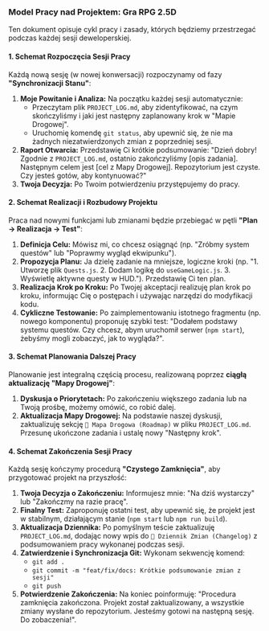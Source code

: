 ### Model Pracy nad Projektem: Gra RPG 2.5D

Ten dokument opisuje cykl pracy i zasady, których będziemy przestrzegać podczas każdej sesji deweloperskiej.

#### 1. Schemat Rozpoczęcia Sesji Pracy

Każdą nową sesję (w nowej konwersacji) rozpoczynamy od fazy **"Synchronizacji Stanu"**:

1.  **Moje Powitanie i Analiza:** Na początku każdej sesji automatycznie:
    *   Przeczytam plik `PROJECT_LOG.md`, aby zidentyfikować, na czym skończyliśmy i jaki jest następny zaplanowany krok w "Mapie Drogowej".
    *   Uruchomię komendę `git status`, aby upewnić się, że nie ma żadnych niezatwierdzonych zmian z poprzedniej sesji.
2.  **Raport Otwarcia:** Przedstawię Ci krótkie podsumowanie: "Dzień dobry! Zgodnie z `PROJECT_LOG.md`, ostatnio zakończyliśmy [opis zadania]. Następnym celem jest [cel z Mapy Drogowej]. Repozytorium jest czyste. Czy jesteś gotów, aby kontynuować?"
3.  **Twoja Decyzja:** Po Twoim potwierdzeniu przystępujemy do pracy.

#### 2. Schemat Realizacji i Rozbudowy Projektu

Praca nad nowymi funkcjami lub zmianami będzie przebiegać w pętli **"Plan -> Realizacja -> Test"**:

1.  **Definicja Celu:** Mówisz mi, co chcesz osiągnąć (np. "Zróbmy system questów" lub "Poprawmy wygląd ekwipunku").
2.  **Propozycja Planu:** Ja dzielę zadanie na mniejsze, logiczne kroki (np. "1. Utworzę plik `Quests.js`. 2. Dodam logikę do `useGameLogic.js`. 3. Wyświetlę aktywne questy w HUD."). Przedstawię Ci ten plan.
3.  **Realizacja Krok po Kroku:** Po Twojej akceptacji realizuję plan krok po kroku, informując Cię o postępach i używając narzędzi do modyfikacji kodu.
4.  **Cykliczne Testowanie:** Po zaimplementowaniu istotnego fragmentu (np. nowego komponentu) proponuję szybki test: "Dodałem podstawy systemu questów. Czy chcesz, abym uruchomił serwer (`npm start`), żebyśmy mogli zobaczyć, jak to wygląda?".

#### 3. Schemat Planowania Dalszej Pracy

Planowanie jest integralną częścią procesu, realizowaną poprzez **ciągłą aktualizację "Mapy Drogowej"**:

1.  **Dyskusja o Priorytetach:** Po zakończeniu większego zadania lub na Twoją prośbę, możemy omówić, co robić dalej.
2.  **Aktualizacja Mapy Drogowej:** Na podstawie naszej dyskusji, zaktualizuję sekcję `🚀 Mapa Drogowa (Roadmap)` w pliku `PROJECT_LOG.md`. Przesunę ukończone zadania i ustalę nowy "Następny krok".

#### 4. Schemat Zakończenia Sesji Pracy

Każdą sesję kończymy procedurą **"Czystego Zamknięcia"**, aby przygotować projekt na przyszłość:

1.  **Twoja Decyzja o Zakończeniu:** Informujesz mnie: "Na dziś wystarczy" lub "Zakończmy na razie pracę".
2.  **Finalny Test:** Zaproponuję ostatni test, aby upewnić się, że projekt jest w stabilnym, działającym stanie (`npm start` lub `npm run build`).
3.  **Aktualizacja Dziennika:** Po pomyślnym teście zaktualizuję `PROJECT_LOG.md`, dodając nowy wpis do `📝 Dziennik Zmian (Changelog)` z podsumowaniem pracy wykonanej podczas sesji.
4.  **Zatwierdzenie i Synchronizacja Git:** Wykonam sekwencję komend:
    *   `git add .`
    *   `git commit -m "feat/fix/docs: Krótkie podsumowanie zmian z sesji"`
    *   `git push`
5.  **Potwierdzenie Zakończenia:** Na koniec poinformuję: "Procedura zamknięcia zakończona. Projekt został zaktualizowany, a wszystkie zmiany wysłane do repozytorium. Jesteśmy gotowi na następną sesję. Do zobaczenia!".